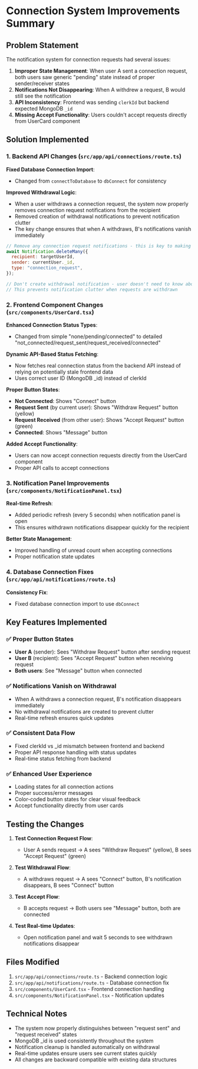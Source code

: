 # Connection System Improvements Summary

## Problem Statement
The notification system for connection requests had several issues:

1. **Improper State Management**: When user A sent a connection request, both users saw generic "pending" state instead of proper sender/receiver states
2. **Notifications Not Disappearing**: When A withdrew a request, B would still see the notification 
3. **API Inconsistency**: Frontend was sending `clerkId` but backend expected MongoDB `_id`
4. **Missing Accept Functionality**: Users couldn't accept requests directly from UserCard component

## Solution Implemented

### 1. Backend API Changes (`src/app/api/connections/route.ts`)

**Fixed Database Connection Import**:
- Changed from `connectToDatabase` to `dbConnect` for consistency

**Improved Withdrawal Logic**:
- When a user withdraws a connection request, the system now properly removes connection request notifications from the recipient
- Removed creation of withdrawal notifications to prevent notification clutter
- The key change ensures that when A withdraws, B's notifications vanish immediately

```javascript
// Remove any connection request notifications - this is key to making notifications vanish
await Notification.deleteMany({
  recipient: targetUserId,
  sender: currentUser._id,
  type: "connection_request",
});

// Don't create withdrawal notification - user doesn't need to know about withdrawn requests
// This prevents notification clutter when requests are withdrawn
```

### 2. Frontend Component Changes (`src/components/UserCard.tsx`)

**Enhanced Connection Status Types**:
- Changed from simple "none/pending/connected" to detailed "not_connected/request_sent/request_received/connected"

**Dynamic API-Based Status Fetching**:
- Now fetches real connection status from the backend API instead of relying on potentially stale frontend data
- Uses correct user ID (MongoDB _id) instead of clerkId

**Proper Button States**:
- **Not Connected**: Shows "Connect" button
- **Request Sent** (by current user): Shows "Withdraw Request" button (yellow)
- **Request Received** (from other user): Shows "Accept Request" button (green) 
- **Connected**: Shows "Message" button

**Added Accept Functionality**:
- Users can now accept connection requests directly from the UserCard component
- Proper API calls to accept connections

### 3. Notification Panel Improvements (`src/components/NotificationPanel.tsx`)

**Real-time Refresh**:
- Added periodic refresh (every 5 seconds) when notification panel is open
- This ensures withdrawn notifications disappear quickly for the recipient

**Better State Management**:
- Improved handling of unread count when accepting connections
- Proper notification state updates

### 4. Database Connection Fixes (`src/app/api/notifications/route.ts`)

**Consistency Fix**:
- Fixed database connection import to use `dbConnect`

## Key Features Implemented

### ✅ Proper Button States
- **User A** (sender): Sees "Withdraw Request" button after sending request
- **User B** (recipient): Sees "Accept Request" button when receiving request
- **Both users**: See "Message" button when connected

### ✅ Notifications Vanish on Withdrawal  
- When A withdraws a connection request, B's notification disappears immediately
- No withdrawal notifications are created to prevent clutter
- Real-time refresh ensures quick updates

### ✅ Consistent Data Flow
- Fixed clerkId vs _id mismatch between frontend and backend
- Proper API response handling with status updates
- Real-time status fetching from backend

### ✅ Enhanced User Experience
- Loading states for all connection actions
- Proper success/error messages
- Color-coded button states for clear visual feedback
- Accept functionality directly from user cards

## Testing the Changes

1. **Test Connection Request Flow**:
   - User A sends request → A sees "Withdraw Request" (yellow), B sees "Accept Request" (green)
   
2. **Test Withdrawal Flow**:
   - A withdraws request → A sees "Connect" button, B's notification disappears, B sees "Connect" button

3. **Test Accept Flow**:
   - B accepts request → Both users see "Message" button, both are connected

4. **Test Real-time Updates**:
   - Open notification panel and wait 5 seconds to see withdrawn notifications disappear

## Files Modified

1. `src/app/api/connections/route.ts` - Backend connection logic
2. `src/app/api/notifications/route.ts` - Database connection fix  
3. `src/components/UserCard.tsx` - Frontend connection handling
4. `src/components/NotificationPanel.tsx` - Notification updates

## Technical Notes

- The system now properly distinguishes between "request sent" and "request received" states
- MongoDB _id is used consistently throughout the system
- Notification cleanup is handled automatically on withdrawal
- Real-time updates ensure users see current states quickly
- All changes are backward compatible with existing data structures